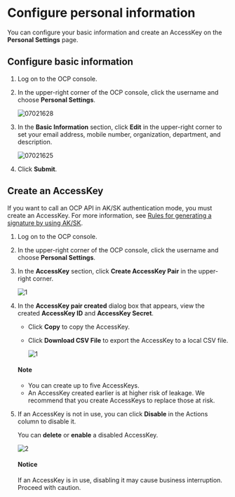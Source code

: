 # Configure personal information

You can configure your basic information and create an AccessKey on the **Personal Settings** page.

## Configure basic information

1. Log on to the OCP console.

2. In the upper-right corner of the OCP console, click the username and choose **Personal Settings**.

   ![07021628](https://obbusiness-private.oss-cn-shanghai.aliyuncs.com/doc/img/ocp/402-en/%E4%B8%AA%E4%BA%BA%E8%AE%BE%E7%BD%AE1.png)

3. In the **Basic Information** section, click **Edit** in the upper-right corner to set your email address, mobile number, organization, department, and description.

   ![07021625](https://obbusiness-private.oss-cn-shanghai.aliyuncs.com/doc/img/ocp/402-en/%E7%BC%96%E8%BE%91%E5%9F%BA%E7%A1%80%E4%BF%A1%E6%81%AF1.png)

4. Click **Submit**.

## Create an AccessKey

If you want to call an OCP API in AK/SK authentication mode, you must create an AccessKey. For more information, see [Rules for generating a signature by using AK/SK](../../../600.api-reference/300.1.ak-sk-sign-roles.md).

1. Log on to the OCP console.

2. In the upper-right corner of the OCP console, click the username and choose **Personal Settings**.

3. In the **AccessKey** section, click **Create AccessKey Pair** in the upper-right corner.

   ![1](https://obbusiness-private.oss-cn-shanghai.aliyuncs.com/doc/img/ocp/402-en/%E4%B8%80%E9%94%AE%E7%94%9F%E6%88%90asks.png)

4. In the **AccessKey pair created** dialog box that appears, view the created **AccessKey ID** and **AccessKey Secret**.

   * Click **Copy** to copy the AccessKey.
   * Click **Download CSV File** to export the AccessKey to a local CSV file.

      ![1](https://obbusiness-private.oss-cn-shanghai.aliyuncs.com/doc/img/ocp/402-en/%E7%94%9F%E6%88%90asks%E6%88%90%E5%8A%9F.png)

    <main id="notice" type='explain'>
    <h4>Note</h4>
    <p><ul><li>You can create up to five AccessKeys. </li><li>An AccessKey created earlier is at higher risk of leakage. We recommend that you create AccessKeys to replace those at risk. </li></ul></p>
    </main>

5. If an AccessKey is not in use, you can click **Disable** in the Actions column to disable it.

   You can **delete** or **enable** a disabled AccessKey.

   ![2](https://obbusiness-private.oss-cn-shanghai.aliyuncs.com/doc/img/ocp/402-en/%E7%A6%81%E7%94%A8ak1.png)

    <main id="notice" type='alert'>
      <h4>Notice</h4>
      <p>If an AccessKey is in use, disabling it may cause business interruption. Proceed with caution. </p>
      </main>
